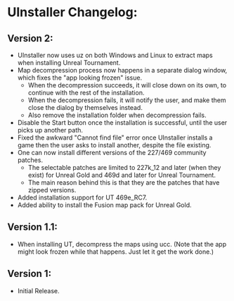 # UInstaller Changelog:

## Version 2:
* UInstaller now uses uz on both Windows and Linux to extract maps when installing Unreal Tournament.
* Map decompression process now happens in a separate dialog window, which fixes the "app looking frozen" issue.
  * When the decompression succeeds, it will close down on its own, to continue with the rest of the installation.
  * When the decompression fails, it will notify the user, and make them close the dialog by themselves instead.
  * Also remove the installation folder when decompression fails.
* Disable the Start button once the installation is successful, until the user picks up another path.
* Fixed the awkward "Cannot find file" error once UInstaller installs a game then the user asks to install another, despite the file existing.
* One can now install different versions of the 227/469 community patches.
  * The selectable patches are limited to 227k_12 and later (when they exist) for Unreal Gold and 469d and later for Unreal Tournament.
  * The main reason behind this is that they are the patches that have zipped versions.
* Added installation support for UT 469e_RC7.
* Added ability to install the Fusion map pack for Unreal Gold.

## Version 1.1:
* When installing UT, decompress the maps using ucc. (Note that the app might look frozen while that happens. Just let it get the work done.)

## Version 1:
* Initial Release.
